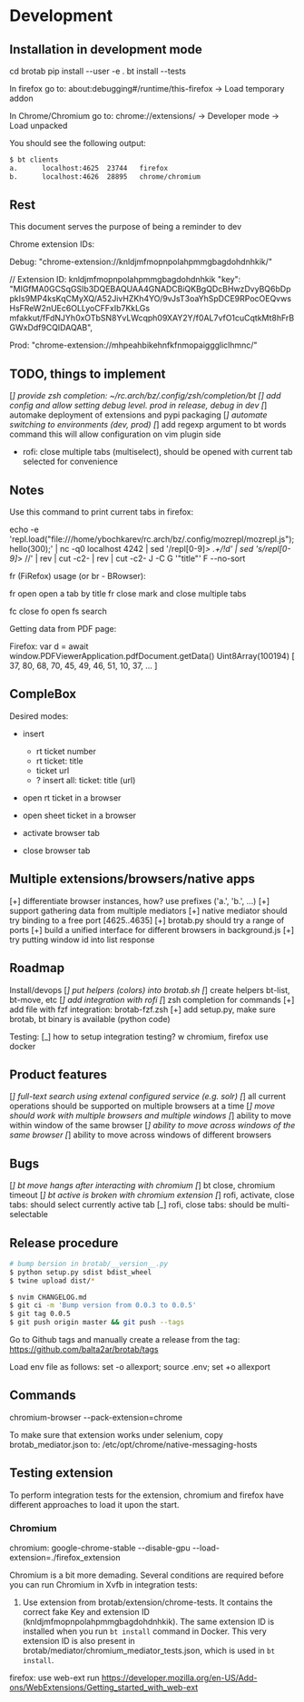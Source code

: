 # Development

## Installation in development mode

cd brotab
pip install --user -e .
bt install --tests

In firefox go to: about:debugging#/runtime/this-firefox -> Load temporary addon

In Chrome/Chromium go to: chrome://extensions/ -> Developer mode -> Load
unpacked

You should see the following output:

```txt
$ bt clients
a.      localhost:4625  23744   firefox
b.      localhost:4626  28895   chrome/chromium
```

## Rest

This document serves the purpose of being a reminder to dev

Chrome extension IDs:

Debug:
    "chrome-extension://knldjmfmopnpolahpmmgbagdohdnhkik/"

  // Extension ID: knldjmfmopnpolahpmmgbagdohdnhkik
  "key": "MIGfMA0GCSqGSIb3DQEBAQUAA4GNADCBiQKBgQDcBHwzDvyBQ6bDppkIs9MP4ksKqCMyXQ/A52JivHZKh4YO/9vJsT3oaYhSpDCE9RPocOEQvwsHsFReW2nUEc6OLLyoCFFxIb7KkLGs
mfakkut/fFdNJYh0xOTbSN8YvLWcqph09XAY2Y/f0AL7vfO1cuCqtkMt8hFrBGWxDdf9CQIDAQAB",

Prod:
    "chrome-extension://mhpeahbikehnfkfnmopaigggliclhmnc/"

## TODO, things to implement

[_] provide zsh completion: ~/rc.arch/bz/.config/zsh/completion/_bt
[_] add config and allow setting debug level.  prod in release, debug in dev
[_] automake deployment of extensions and pypi packaging
[_] automate switching to environments (dev, prod)
[_] add regexp argument to bt words command
    this will allow configuration on vim plugin side

- rofi: close multiple tabs (multiselect), should be opened with current tab
  selected for convenience

## Notes

Use this command to print current tabs in firefox:

echo -e 'repl.load("file:///home/ybochkarev/rc.arch/bz/.config/mozrepl/mozrepl.js"); hello(300);' | nc -q0 localhost 4242 | sed '/repl[0-9]*> .\+/!d' | sed 's/repl[0-9]*> //' | rev | cut -c2- | rev | cut -c2- J -C G '"title"' F --no-sort

fr (FiRefox) usage (or br - BRowser):

fr open     open a tab by title
fr close    mark and close multiple tabs

fc close
fo open
fs search

Getting data from PDF page:

Firefox:
var d = await window.PDFViewerApplication.pdfDocument.getData()
Uint8Array(100194) [ 37, 80, 68, 70, 45, 49, 46, 51, 10, 37, … ]

## CompleBox

Desired modes:

- insert
  - rt ticket number
  - rt ticket: title
  - ticket url
  - ? insert all: ticket: title (url)
- open rt ticket in a browser

- open sheet ticket in a browser

- activate browser tab
- close browser tab

## Multiple extensions/browsers/native apps

[+] differentiate browser instances, how? use prefixes ('a.', 'b.', ...)
[+] support gathering data from multiple mediators
    [+] native mediator should try binding to a free port [4625..4635]
    [+] brotab.py should try a range of ports
[+] build a unified interface for different browsers in background.js
[+] try putting window id into list response

## Roadmap

Install/devops
[_] put helpers (colors) into brotab.sh
[_] create helpers bt-list, bt-move, etc
[_] add integration with rofi
[_] zsh completion for commands
[+] add file with fzf integration: brotab-fzf.zsh
[+] add setup.py, make sure brotab, bt binary is available (python code)

Testing:
[_] how to setup integration testing? w chromium, firefox
    use docker

## Product features

[_] full-text search using extenal configured service (e.g. solr)
[_] all current operations should be supported on multiple browsers at a time
[_] move should work with multiple browsers and multiple windows
[_] ability to move within window of the same browser
[_] ability to move across windows of the same browser
[_] ability to move across windows of different browsers

## Bugs

[_] bt move hangs after interacting with chromium
[_] bt close, chromium timeout
[_] bt active is broken with chromium extension
    [_] rofi, activate, close tabs: should select currently active tab
[_] rofi, close tabs: should be multi-selectable

## Release procedure

```bash
# bump bersion in brotab/__version__.py
$ python setup.py sdist bdist_wheel
$ twine upload dist/*

$ nvim CHANGELOG.md
$ git ci -m 'Bump version from 0.0.3 to 0.0.5'
$ git tag 0.0.5
$ git push origin master && git push --tags
```

Go to Github tags and manually create a release from the tag:
https://github.com/balta2ar/brotab/tags

Load env file as follows:
set -o allexport; source .env; set +o allexport

## Commands

chromium-browser --pack-extension=chrome

To make sure that extension works under selenium, copy brotab_mediator.json to:
/etc/opt/chrome/native-messaging-hosts

## Testing extension

To perform integration tests for the extension, chromium and firefox have
different approaches to load it upon the start.

### Chromium

chromium: google-chrome-stable --disable-gpu --load-extension=./firefox_extension

Chromium is a bit more demading. Several conditions are required before you can
run Chromium in Xvfb in integration tests:

1. Use extension from brotab/extension/chrome-tests. It contains the correct
   fake Key and extension ID (knldjmfmopnpolahpmmgbagdohdnhkik). The same
   extension ID is installed when you run `bt install` command in Docker.
   This very extension ID is also present in
   brotab/mediator/chromium_mediator_tests.json, which is used in `bt install`.

firefox: use web-ext run
https://developer.mozilla.org/en-US/Add-ons/WebExtensions/Getting_started_with_web-ext


